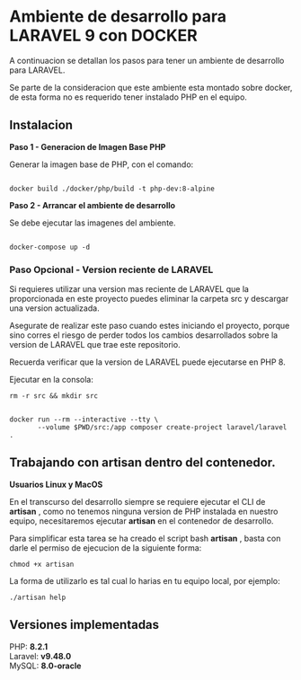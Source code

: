 # Ambiente de desarrollo para LARAVEL 9 con DOCKER

A continuacion se detallan los pasos para tener un ambiente de desarrollo para LARAVEL. 

Se parte de la consideracion que este ambiente esta montado sobre docker, de esta forma no es requerido tener instalado PHP en el equipo.


## Instalacion

**Paso 1 - Generacion de Imagen Base PHP**

Generar la imagen base de PHP, con el comando:

```shell script

docker build ./docker/php/build -t php-dev:8-alpine

```

**Paso 2 - Arrancar el ambiente de desarrollo**

Se debe ejecutar las imagenes del ambiente.

```shell script

docker-compose up -d

```

### Paso Opcional - Version reciente de LARAVEL

Si requieres utilizar una version mas reciente de LARAVEL que la proporcionada en este proyecto puedes eliminar la carpeta src y descargar una version actualizada.

Asegurate de realizar este paso cuando estes iniciando el proyecto, porque sino corres el riesgo de perder todos los cambios desarrollados sobre la version de LARAVEL que trae este repositorio.

Recuerda verificar que la version de LARAVEL puede ejecutarse en PHP 8.

Ejecutar en la consola: 

```shell script
rm -r src && mkdir src
```

```shell script

docker run --rm --interactive --tty \ 
       --volume $PWD/src:/app composer create-project laravel/laravel .

```

## Trabajando con artisan dentro del contenedor.

**Usuarios Linux y MacOS**

En el transcurso del desarrollo siempre se requiere ejecutar el CLI de **artisan** , como no tenemos ninguna version de PHP instalada en nuestro equipo, necesitaremos ejecutar **artisan** en el contenedor de desarrollo.

Para simplificar esta tarea se ha creado el script bash **artisan** , basta con darle el permiso de ejecucion de la siguiente forma:

```shell script
chmod +x artisan
````

La forma de utilizarlo es tal cual lo harias en tu equipo local, por ejemplo:

```shell script
./artisan help

````


## Versiones implementadas

PHP: **8.2.1**  
Laravel: **v9.48.0**  
MySQL: **8.0-oracle** 

